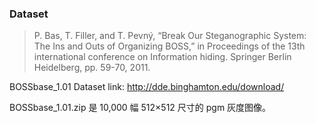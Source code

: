 ### Dataset

> P. Bas, T. Filler, and T. Pevný, “Break Our Steganographic System: The Ins and Outs of Organizing BOSS,” in Proceedings of the 13th international conference on Information hiding. Springer Berlin Heidelberg, pp. 59-70, 2011.

BOSSbase_1.01 Dataset link: http://dde.binghamton.edu/download/

BOSSbase_1.01.zip 是 10,000 幅 512×512 尺寸的 pgm 灰度图像。

